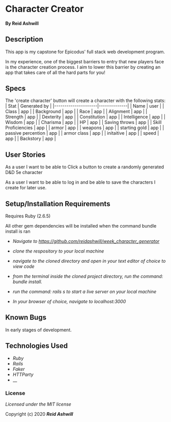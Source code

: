 # Character Creator


#### By Reid Ashwill 

## Description
This app is my capstone for Epicodus' full stack web development program.

In my experience, one of the biggest barriers to entry that new players face is the character creation process.  I aim to lower this barrier by creating an app that takes care of all the hard parts for you!


## Specs
The 'create character' button will create a character with the following stats:
| Stat                | Generated by |
|---------------------|--------------|
| Name                | user         |
| Class               | app          |
| Background          | app          |
| Race                | app          |
| Alignment           | app          |
| Strength            | app          |
| Dexterity           | app          |
| Constitution        | app          |
| Intelligence        | app          |
| Wisdom              | app          |
| Charisma            | app          |
| HP                  | app          |
| Saving throws       | app          |
| Skill Proficiencies | app          |
| armor               | app          |
| weapons             | app          |
| starting gold       | app          |
| passive percention  | app          |
| armor class         | app          |
| initaitive          | app          |
| speed               | app          |
| Backstory           | app          |

## User Stories
As a user I want to be able to Click a button to create a randomly generated D&D 5e character

As a user I want to be able to log in and be able to save the characters I create for later use.


## Setup/Installation Requirements
Requires Ruby (2.6.5)

All other gem dependencies will be installed when the command bundle install is ran

* _Navigate to https://github.com/reidashwill/week_character_generator_
* _clone the respository to your local machine_
* _navigate to the cloned directory and open in your text editor of choice to view code_

* _from the terminal inside the cloned project directory, run the command: bundle install._
* _run the command: rails s to start a live server on your local machine_
* _In your browser of choice, navigate to localhost:3000_


## Known Bugs
In early stages of development.  


## Technologies Used

* _Ruby_
* _Rails_
* _Faker_
* _HTTParty_
* __


### License

*Licensed under the MIT license*

Copyright (c) 2020 **_Reid Ashwill_**